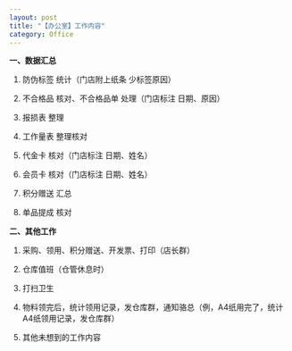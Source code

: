 ```yaml
---
layout: post
title: "【办公室】工作内容"
category: Office
---
```



**一、数据汇总**

1. 防伪标签 统计（门店附上纸条 少标签原因）

2. 不合格品 核对、不合格品单 处理（门店标注 日期、原因）

3. 报损表 整理
 
4. 工作量表 整理核对

5. 代金卡 核对（门店标注 日期、姓名）
 
6. 会员卡 核对（门店标注 日期、姓名）

7. 积分赠送 汇总

8. 单品提成 核对




**二、其他工作**

1. 采购、领用、积分赠送、开发票、打印（店长群）

2. 仓库值班（仓管休息时）

3. 打扫卫生

4. 物料领完后，统计领用记录，发仓库群，通知骆总（例，A4纸用完了，统计A4纸领用记录，发仓库群）

5. 其他未想到的工作内容
